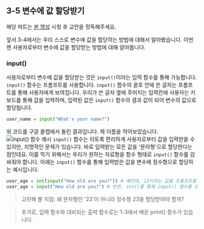 ## 3-5 변수에 값 할당받기

해당 파트는 [본 영상](https://youtu.be/V9bTS16hCS0) 시청 후 교안을 정독해주세요.



앞서 3-4에서는 우리 스스로 변수에 값을 할당하는 방법에 대해서 알아봤습니다. 이번엔 사용자로부터 변수에 값을 할당받는 방법에 대해 알아봅니다.

### input()

사용자로부터 변수에 값을 할당받는 것은 `input()`이라는 입력 함수를 통해 가능합니다. `input()` 함수는 프롬프트를 사용합니다. `input()` 함수의 괄호 안에 쓴 글자는 프롬프트를 통해 사용자에게 보여집니다. 우리가 쓴 글자 옆에 주어지는 입력칸에 사용자는 키보드를 통해 값을 입력하며, 입력된 값은 `input()` 함수의 결과 값이 되어 변수의 값으로 할당됩니다.
```python
user_name = input("What's your name?")
```
위 코드를 구글 콜랩에서 돌린 결과입니다. 제 이름을 적어보았습니다.
![input() 함수 예시](/python/3-5/input.png)
`input()` 함수는 이토록 편리하게 사용자로부터 값을 입력받을 수 있지만, 치명적인 문제가 있습니다. 바로 입력받는 모든 값을 '문자형'으로 할당한다는 점인데요. 이를 막기 위해서는 우리가 원하는 자료형을 함수 형태로 `input()` 함수를 감싸줘야 합니다. 아래는 `input()` 함수를 통해 입력받은 값을 변수에 정수형으로 할당하는 예시입니다.
```python
user_age = int(input("How old are you?")) # 예컨대, 23이라는 값을 프롬프트를 통해 입력하면 user_age는 23이라는 정수를 할당받습니다.
user_age = input("How old are you?") # 반면, int()를 통해 input() 함수를 감싸주지 않으면 사용자가 23이라는 정수를 입력해도 user_age는 '23'이라는 문자형의 값을 할당받습니다.
```
> 고민해 볼 지점: 왜 문자형인 '23'이 아니라 정수형 23을 할당받아야 할까?

> 추가로, 입력 함수와 대비되는 출력 함수로는 1-3에서 배운 print() 함수가 있습니다.

